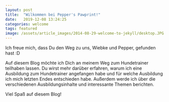 ```yaml
---
layout: post
title:  "Wilkommen bei Pepper's Pawprint!"
date:   2019-12-08 13:24:25
categories: welcome
tags: featured
image: /assets/article_images/2014-08-29-welcome-to-jekyll/desktop.JPG
---
```

Ich freue mich, dass Du den Weg zu uns, Wiebke und Pepper, gefunden hast :D

Auf diesem Blog möchte ich Dich an meinem Weg zum Hundetrainer teilhaben lassen. Du wirst mehr darüber erfahren, warum ich eine Ausbildung zum Hundetrainer angefangen habe und für welche Ausbildung ich mich letzten Endes entschieden habe. Außerdem  werde ich über die verschiedenen Ausbildungsinhalte und interessante Themen berichten.

Viel Spaß auf diesem Blog!

